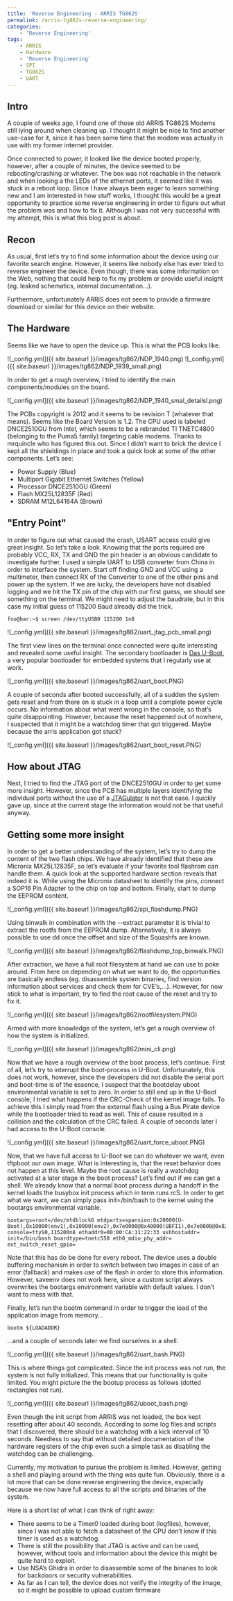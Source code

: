 ```yaml
---
title: 'Reverse Engineering - ARRIS TG862S'
permalink: /arris-tg862s-reverse-engineering/
categories:
    - 'Reverse Engineering'
tags:
    - ARRIS
    - Hardware
    - 'Reverse Engineering'
    - SPI
    - TG862S
    - UART
---
```


## Intro

A couple of weeks ago, I found one of those old ARRIS TG862S Modems still lying around when cleaning up. I thought it might be nice to find another use-case for it, since it has been some time that the modem was actually in use with my former internet provider.

Once connected to power, it looked like the device booted properly, however, after a couple of minutes, the device seemed to be rebooting/crashing or whatever. The box was not reachable in the network and when looking a the LEDs of the ethernet ports, it seemed like it was stuck in a reboot loop. Since I have always been eager to learn something new and I am interested in how stuff works, I thought this would be a great opportunity to practice some reverse engineering in order to figure out what the problem was and how to fix it. Although I was not very successful with my attempt, this is what this blog post is about.

## Recon

As usual, first let’s try to find some information about the device using our favorite search engine. However, it seems like nobody else has ever tried to reverse engineer the device. Even though, there was some information on the Web, nothing that could help to fix my problem or provide useful insight (eg. leaked schematics, internal documentation…).

Furthermore, unfortunately ARRIS does not seem to provide a firmware download or similar for this device on their website.

## The Hardware

Seems like we have to open the device up. This is what the PCB looks like.

![_config.yml]({{ site.baseurl }}/images/tg862/NDP_1940.png)
![_config.yml]({{ site.baseurl }}/images/tg862/NDP_1939_small.png)

In order to get a rough overview, I tried to identify the main components/modules on the board.

![_config.yml]({{ site.baseurl }}/images/tg862/NDP_1940_smal_detailsl.png)

The PCBs copyright is 2012 and it seems to be revision T (whatever that means). Seems like the Board Version is 1.2. The CPU used is labeled DNCE2510GU from Intel, which seems to be a rebranded TI TNETC4800 (belonging to the Puma5 family) targeting cable modems. Thanks to mrquincle who has figured this out. Since I didn’t want to brick the device I kept all the shieldings in place and took a quick look at some of the other components. Let’s see:

- Power Supply (Blue)
- Multiport Gigabit Ethernet Switches (Yellow)
- Processor DNCE2510GU (Green)
- Flash MX25L12835F (Red)
- SDRAM M12L64164A (Brown)

## "Entry Point"

In order to figure out what caused the crash, USART access could give great insight. So let’s take a look. Knowing that the ports required are probably VCC, RX, TX and GND the pin header is an obvious candidate to investigate further. I used a simple UART to USB converter from China in order to interface the system. Start off finding GND and VCC using a multimeter, then connect RX of the Converter to one of the other pins and power up the system. If we are lucky, the developers have not disabled logging and we hit the TX pin of the chip with our first guess, we should see something on the terminal. We might need to adjust the baudrate, but in this case my initial guess of 115200 Baud already did the trick.


```console
foo@bar:~$ screen /dev/ttyUSB0 115200 1n8
```

![_config.yml]({{ site.baseurl }}/images/tg862/uart_jtag_pcb_small.png)

The first view lines on the terminal once connected were quite interesting and revealed some useful insight. The secondary bootloader is [Das U-Boot](https://u-boot.readthedocs.io/en/latest/), a very popular bootloader for embedded systems that I regularly use at work.

![_config.yml]({{ site.baseurl }}/images/tg862/uart_boot.PNG)

A couple of seconds after booted successfully, all of a sudden the system gets reset and from there on is stuck in a loop until a complete power cycle occurs. No information about what went wrong in the console, so that’s quite disappointing. However, because the reset happened out of nowhere, I suspected that it might be a watchdog timer that got triggered. Maybe because the arris application got stuck?

![_config.yml]({{ site.baseurl }}/images/tg862/uart_boot_reset.PNG)


## How about JTAG

Next, I tried to find the JTAG port of the DNCE2510GU in order to get some more insight. However, since the PCB has multiple layers identifying the individual ports without the use of a [JTAGulator](http://www.grandideastudio.com/jtagulator/) is not that ease. I quickly gave up, since at the current stage the information would not be that useful anyway.

## Getting some more insight

In order to get a better understanding of the system, let’s try to dump the content of the two flash chips. We have already identified that these are Micronix MX25L12835F, so let’s evaluate if your favorite tool flashrom can handle them. A quick look at the supported hardware section reveals that indeed it is. While using the Micronix datasheet to identify the pins, connect a SOP16 Pin Adapter to the chip on top and bottom. Finally, start to dump the EEPROM content.

![_config.yml]({{ site.baseurl }}/images/tg862/spi_flashdump.PNG)

Using binwalk in combination with the --extract parameter it is trivial to extract the rootfs from the EEPROM dump. Alternatively, it is always possible to use dd once the offset and size of the Squashfs are known.

![_config.yml]({{ site.baseurl }}/images/tg862/flashdump_top_binwalk.PNG)

After extraction, we have a full root filesystem at hand we can use to poke around. From here on depending on what we want to do, the opportunities are basically endless (eg. disassemble system binaries, find version information about services and check them for CVE‘s,…). However, for now stick to what is important, try to find the root cause of the reset and try to fix it.

![_config.yml]({{ site.baseurl }}/images/tg862/rootfilesystem.PNG)

Armed with more knowledge of the system, let’s get a rough overview of how the system is initialized.

![_config.yml]({{ site.baseurl }}/images/tg862/mini_cli.png)

Now that we have a rough overview of the boot process, let’s continue. First of all, let’s try to interrupt the boot-process in U-Boot. Unfortunately, this does not work, however, since the developers did not disable the serial port and boot-time is of the essence, I suspect that the bootdelay uboot environmental variable is set to zero. In order to still end up in the U-Boot console, I tried what happens if the CRC-Check of the kernel image fails. To achieve this I simply read from the external flash using a Bus Pirate device while the bootloader tried to read as well. This of cause resulted in a collision and the calculation of the CRC failed. A couple of seconds later I had access to the U-Boot console.

![_config.yml]({{ site.baseurl }}/images/tg862/uart_force_uboot.PNG)


Now, that we have full access to U-Boot we can do whatever we want, even tftpboot our own image. What is interesting is, that the reset behavior does not happen at this level. Maybe the root cause is really a watchdog activated at a later stage in the boot process? Let’s find out if we can get a shell. We already know that a normal boot process during a handoff in the kernel loads the busybox init process which in term runs rcS. In order to get what we want, we can simply pass init=/bin/bash to the kernel using the bootargs environmental variable.

```console
bootargs=root=/dev/mtdblock6 mtdparts=spansion:0x20000(U-Boot),0x10000(env1),0x10000(env2),0x7e0000@0x40000(UBFI1),0x7e0000@0x820000(UBFI2),0x1386c4@0x82193c(Kernel)ro,0x5ff000(RootFileSystem)ro;spansion1:0x60000@0xfa0000(nvram),0x7d0000@0(ARRS1),0x7cffc0@0x40(FS1),0x7d0000@0x7d0000(ARRS2),0x7cffc0@0x7d0040(FS2) console=ttyS0,115200n8 ethaddr0=00:00:CA:11:22:33 usbhostaddr= init=/bin/bash boardtype=tnetc550 eth0_mdio_phy_addr= ext_switch_reset_gpio=
```

Note that this has do be done for every reboot. The device uses a double buffering mechanism in order to switch between two images in case of an error (fallback) and makes use of the flash in order to store this information. However, saveenv does not work here, since a custom script always overwrites the bootargs environment variable with default values. I don’t want to mess with that.

Finally, let’s run the bootm command in order to trigger the load of the application image from memory…


```console
bootm ${LOADADDR}
```

…and a couple of seconds later we find ourselves in a shell.

![_config.yml]({{ site.baseurl }}/images/tg862/uart_bash.PNG)

This is where things got complicated. Since the init process was not run, the system is not fully initialized. This means that our functionality is quite limited. You might picture the the bootup process as follows (dotted rectangles not run).


![_config.yml]({{ site.baseurl }}/images/tg862/uboot_bash.png)


Even though the init script from ARRIS was not loaded, the box kept resetting after about 40 seconds. According to some log files and scripts that I discovered, there should be a watchdog with a kick interval of 10 seconds. Needless to say that without detailed documentation of the hardware registers of the chip even such a simple task as disabling the watchdog can be challenging.

Currently, my motivation to pursue the problem is limited. However, getting a shell and playing around with the thing was quite fun. Obviously, there is a lot more that can be done reverse engineering the device, especially because we now have full access to all the scripts and binaries of the system.

Here is a short list of what I can think of right away:

- There seems to be a Timer0 loaded during boot (logfiles), however, since I was not able to fetch a datasheet of the CPU don’t know if this timer is used as a watchdog.
- There is still the possibility that JTAG is active and can be used, however, without tools and information about the device this might be quite hard to exploit.
- Use NSA’s Ghidra in order to disassemble some of the binaries to look for backdoors or security vulnerabilities.
- As far as I can tell, the device does not verify the integrity of the image, so it might be possible to upload custom firmware